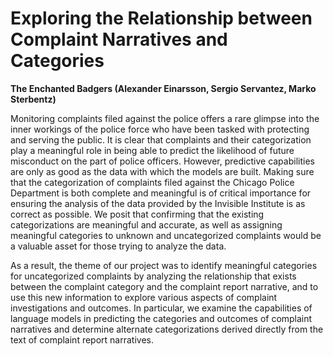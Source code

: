 # Exploring the Relationship between Complaint Narratives and Categories

**The Enchanted Badgers (Alexander Einarsson, Sergio Servantez, Marko Sterbentz)**

Monitoring complaints filed against the police offers a rare glimpse into the inner workings of the police force who have been tasked with protecting and serving the public. It is clear that complaints and their categorization play a meaningful role in being able to predict the likelihood of future misconduct on the part of police officers. However, predictive capabilities are only as good as the data with which the models are built. Making sure that the categorization of complaints filed against the Chicago Police Department is both complete and meaningful is of critical importance for ensuring the analysis of the data provided by the Invisible Institute is as correct as possible. We posit that confirming that the existing categorizations are meaningful and accurate, as well as assigning meaningful categories to unknown and uncategorized complaints would be a valuable asset for those trying to analyze the data. 

As a result, the theme of our project was to identify meaningful categories for uncategorized complaints by analyzing the relationship that exists between the complaint category and the complaint report narrative, and to use this new information to explore various aspects of complaint investigations and outcomes. In particular, we examine the capabilities of language models in predicting the categories and outcomes of complaint narratives and determine alternate categorizations derived directly from the text of complaint report narratives.
